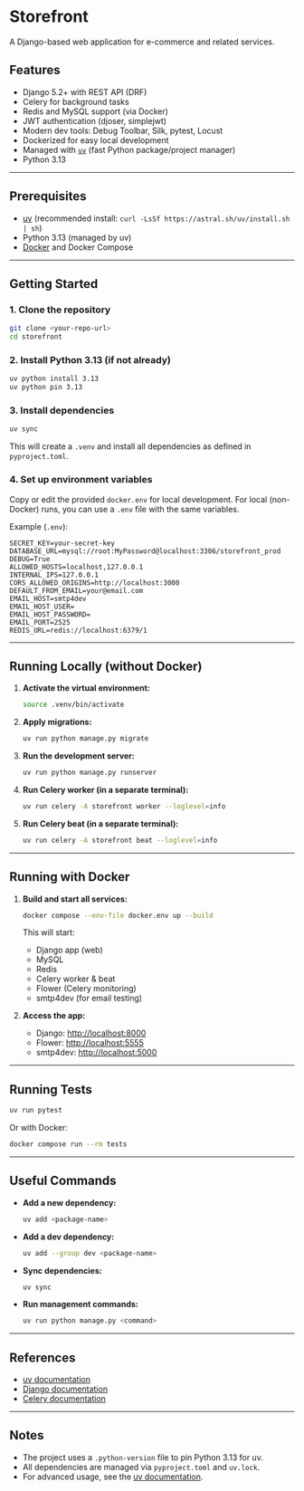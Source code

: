 # Storefront

A Django-based web application for e-commerce and related services.

## Features

- Django 5.2+ with REST API (DRF)
- Celery for background tasks
- Redis and MySQL support (via Docker)
- JWT authentication (djoser, simplejwt)
- Modern dev tools: Debug Toolbar, Silk, pytest, Locust
- Dockerized for easy local development
- Managed with [`uv`](https://docs.astral.sh/uv/) (fast Python package/project manager)
- Python 3.13

---

## Prerequisites

- [uv](https://docs.astral.sh/uv/) (recommended install: `curl -LsSf https://astral.sh/uv/install.sh | sh`)
- Python 3.13 (managed by uv)
- [Docker](https://www.docker.com/) and Docker Compose

---

## Getting Started

### 1. Clone the repository

```bash
git clone <your-repo-url>
cd storefront
```

### 2. Install Python 3.13 (if not already)

```bash
uv python install 3.13
uv python pin 3.13
```

### 3. Install dependencies

```bash
uv sync
```

This will create a `.venv` and install all dependencies as defined in `pyproject.toml`.

### 4. Set up environment variables

Copy or edit the provided `docker.env` for local development. For local (non-Docker) runs, you can use a `.env` file with the same variables.

Example (`.env`):

```env
SECRET_KEY=your-secret-key
DATABASE_URL=mysql://root:MyPassword@localhost:3306/storefront_prod
DEBUG=True
ALLOWED_HOSTS=localhost,127.0.0.1
INTERNAL_IPS=127.0.0.1
CORS_ALLOWED_ORIGINS=http://localhost:3000
DEFAULT_FROM_EMAIL=your@email.com
EMAIL_HOST=smtp4dev
EMAIL_HOST_USER=
EMAIL_HOST_PASSWORD=
EMAIL_PORT=2525
REDIS_URL=redis://localhost:6379/1
```

---

## Running Locally (without Docker)

1. **Activate the virtual environment:**
   ```bash
   source .venv/bin/activate
   ```
2. **Apply migrations:**
   ```bash
   uv run python manage.py migrate
   ```
3. **Run the development server:**
   ```bash
   uv run python manage.py runserver
   ```
4. **Run Celery worker (in a separate terminal):**
   ```bash
   uv run celery -A storefront worker --loglevel=info
   ```
5. **Run Celery beat (in a separate terminal):**
   ```bash
   uv run celery -A storefront beat --loglevel=info
   ```

---

## Running with Docker

1. **Build and start all services:**
   ```bash
   docker compose --env-file docker.env up --build
   ```
   This will start:
   - Django app (web)
   - MySQL
   - Redis
   - Celery worker & beat
   - Flower (Celery monitoring)
   - smtp4dev (for email testing)

2. **Access the app:**
   - Django: [http://localhost:8000](http://localhost:8000)
   - Flower: [http://localhost:5555](http://localhost:5555)
   - smtp4dev: [http://localhost:5000](http://localhost:5000)

---

## Running Tests

```bash
uv run pytest
```

Or with Docker:

```bash
docker compose run --rm tests
```

---

## Useful Commands

- **Add a new dependency:**
  ```bash
  uv add <package-name>
  ```
- **Add a dev dependency:**
  ```bash
  uv add --group dev <package-name>
  ```
- **Sync dependencies:**
  ```bash
  uv sync
  ```
- **Run management commands:**
  ```bash
  uv run python manage.py <command>
  ```

---

## References

- [uv documentation](https://docs.astral.sh/uv/)
- [Django documentation](https://docs.djangoproject.com/)
- [Celery documentation](https://docs.celeryq.dev/)

---

## Notes

- The project uses a `.python-version` file to pin Python 3.13 for uv.
- All dependencies are managed via `pyproject.toml` and `uv.lock`.
- For advanced usage, see the [uv documentation](https://docs.astral.sh/uv/).
